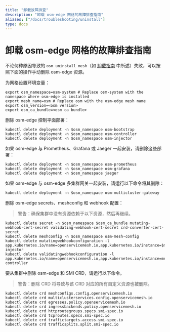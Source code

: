 ```yaml
---
title: "卸载故障排查"
description: "卸载 osm-edge 网格的故障排查指南"
aliases: ["/docs/troubleshooting/uninstall"]
type: docs
---
```


# 卸载 osm-edge 网格的故障排查指南

不论何种原因导致的 `osm uninstall mesh`（如 [卸载指南](/docs/guides/uninstall/) 中所述）失败，可以按照下面的操作手动删除 osm-edge 资源。

为网格设置环境变量：

```console
export osm_namespace=osm-system # Replace osm-system with the namespace where osm-edge is installed
export mesh_name=osm # Replace osm with the osm-edge mesh name
export osm_version=<osm version>
export osm_ca_bundle=<osm ca bundle>
```

删除 osm-edge 控制平面部署：

```console
kubectl delete deployment -n $osm_namespace osm-bootstrap
kubectl delete deployment -n $osm_namespace osm-controller
kubectl delete deployment -n $osm_namespace osm-injector
```

如果 osm-edge 与 Prometheus、Grafana 或 Jaeger 一起安装，请删除这些部署：

```console
kubectl delete deployment -n $osm_namespace osm-prometheus
kubectl delete deployment -n $osm_namespace osm-grafana
kubectl delete deployment -n $osm_namespace jaeger
```

如果 osm-edge 与 osm-edge 多集群网关一起安装，请运行以下命令将其删除：

```console
kubectl delete deployment -n $osm_namespace osm-multicluster-gateway
```

删除 osm-edge secrets、meshconfig 和 webhook 配置：
> 警告：确保集群中没有资源依赖于以下资源，然后再继续。

```console
kubectl delete secret -n $osm_namespace $osm_ca_bundle mutating-webhook-cert-secret validating-webhook-cert-secret crd-converter-cert-secret
kubectl delete meshconfig -n $osm_namespace osm-mesh-config
kubectl delete mutatingwebhookconfiguration -l app.kubernetes.io/name=openservicemesh.io,app.kubernetes.io/instance=$mesh_name,app.kubernetes.io/version=$osm_version,app=osm-injector
kubectl delete validatingwebhookconfiguration -l app.kubernetes.io/name=openservicemesh.io,app.kubernetes.io/instance=mesh_name,app.kubernetes.io/version=$osm_version,app=osm-controller
```

要从集群中删除 osm-edge 和 SMI CRD，请运行以下命令。
> 警告：删除 CRD 将导致与该 CRD 对应的所有自定义资源也被删除。
```console
kubectl delete crd meshconfigs.config.openservicemesh.io
kubectl delete crd multiclusterservices.config.openservicemesh.io
kubectl delete crd egresses.policy.openservicemesh.io
kubectl delete crd ingressbackends.policy.openservicemesh.io
kubectl delete crd httproutegroups.specs.smi-spec.io
kubectl delete crd tcproutes.specs.smi-spec.io
kubectl delete crd traffictargets.access.smi-spec.io
kubectl delete crd trafficsplits.split.smi-spec.io
```